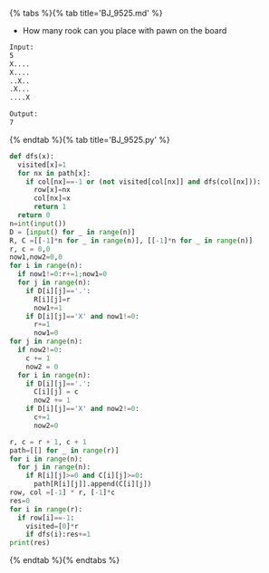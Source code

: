 {% tabs %}{% tab title='BJ_9525.md' %}

* How many rook can you place with pawn on the board

```txt
Input:
5
X....
X....
..X..
.X...
....X

Output:
7
```

{% endtab %}{% tab title='BJ_9525.py' %}

```py
def dfs(x):
  visited[x]=1
  for nx in path[x]:
    if col[nx]==-1 or (not visited[col[nx]] and dfs(col[nx])):
      row[x]=nx
      col[nx]=x
      return 1
  return 0
n=int(input())
D = [input() for _ in range(n)]
R, C =[[-1]*n for _ in range(n)], [[-1]*n for _ in range(n)]
r, c = 0,0
now1,now2=0,0
for i in range(n):
  if now1!=0:r+=1;now1=0
  for j in range(n):
    if D[i][j]=='.':
      R[i][j]=r
      now1+=1
    if D[i][j]=='X' and now1!=0:
      r+=1
      now1=0
for j in range(n):
  if now2!=0:
    c += 1
    now2 = 0
  for i in range(n):
    if D[i][j]=='.':
      C[i][j] = c
      now2 += 1
    if D[i][j]=='X' and now2!=0:
      c+=1
      now2=0

r, c = r + 1, c + 1
path=[[] for _ in range(r)]
for i in range(n):
  for j in range(n):
    if R[i][j]>=0 and C[i][j]>=0:
      path[R[i][j]].append(C[i][j])
row, col =[-1] * r, [-1]*c
res=0
for i in range(r):
  if row[i]==-1:
    visited=[0]*r
    if dfs(i):res+=1
print(res)
```

{% endtab %}{% endtabs %}
